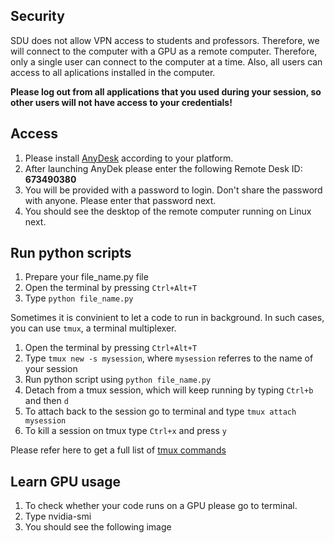 ## Security 
SDU does not allow VPN access to students and professors. Therefore, we will connect to the computer with a GPU as a remote computer. 
Therefore, only a single user can connect to the computer at a time. Also, all users can access to all aplications installed in the computer. 

**Please log out from all applications that you used during your session, so other users will not have access to your credentials!**

## Access
1. Please install [AnyDesk](https://anydesk.com/en) according to your platform. 
2. After launching AnyDek please enter the following Remote Desk ID: **673490380**
3. You will be provided with a password to login. Don't share the password with anyone. Please enter that password next. 
4. You should see the desktop of the remote computer running on Linux next. 


## Run python scripts 
1. Prepare your file_name.py file 
2. Open the terminal by pressing ```Ctrl+Alt+T```
3. Type ```python file_name.py```

Sometimes it is convinient to let a code to run in background.
In such cases, you can use ```tmux```, a terminal multiplexer. 
1. Open the terminal by pressing ```Ctrl+Alt+T```
2. Type ```tmux new -s mysession```, where ```mysession``` referres to the name of your session
3. Run python script using ```python file_name.py```
4. Detach from a tmux session, which will keep running by typing ```Ctrl+b``` and then ```d```
5. To attach back to the session go to terminal and type ```tmux attach mysession```
6. To kill a session on tmux type ```Ctrl+x``` and press ```y```

Please refer here to get a full list of [tmux commands](https://tmuxcheatsheet.com/)


## Learn GPU usage 
1. To check whether your code runs on a GPU please go to terminal. 
2. Type nvidia-smi
3. You should see the following image 


